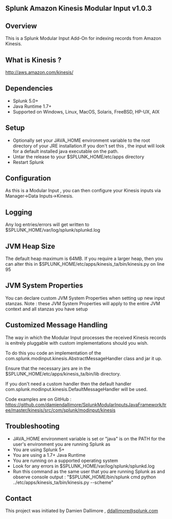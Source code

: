 ## Splunk Amazon Kinesis Modular Input v1.0.3

## Overview

This is a Splunk Modular Input Add-On for indexing records from Amazon Kinesis.

## What is Kinesis ?

http://aws.amazon.com/kinesis/

## Dependencies

* Splunk 5.0+
* Java Runtime 1.7+
* Supported on Windows, Linux, MacOS, Solaris, FreeBSD, HP-UX, AIX

## Setup

* Optionally set your JAVA_HOME environment variable to the root directory of your JRE installation.If you don't set this , the input will look for a default installed java executable on the path.
* Untar the release to your $SPLUNK_HOME/etc/apps directory
* Restart Splunk

## Configuration

As this is a Modular Input , you can then configure your Kinesis inputs via Manager->Data Inputs->Kinesis. 

## Logging

Any log entries/errors will get written to $SPLUNK_HOME/var/log/splunk/splunkd.log

## JVM Heap Size

The default heap maximum is 64MB.
If you require a larger heap, then you can alter this in $SPLUNK_HOME/etc/apps/kinesis_ta/bin/kinesis.py on line 95

## JVM System Properties

You can declare custom JVM System Properties when setting up new input stanzas.
Note : these JVM System Properties will apply to the entire JVM context and all stanzas you have setup

## Customized Message Handling

The way in which the Modular Input processes the received Kinesis records is enitrely pluggable with custom implementations should you wish.

To do this you code an implementation of the com.splunk.modinput.kinesis.AbstractMessageHandler class and jar it up.

Ensure that the necessary jars are in the $SPLUNK_HOME/etc/apps/kinesis_ta/bin/lib directory.

If you don't need a custom handler then the default handler com.splunk.modinput.kinesis.DefaultMessageHandler will be used.

Code examples are on GitHub : https://github.com/damiendallimore/SplunkModularInputsJavaFramework/tree/master/kinesis/src/com/splunk/modinput/kinesis

## Troubleshooting

* JAVA_HOME environment variable is set or "java" is on the PATH for the user's environment you are running Splunk as
* You are using Splunk 5+
* You are using a 1.7+ Java Runtime
* You are running on a supported operating system
* Look for any errors in $SPLUNK_HOME/var/log/splunk/splunkd.log
* Run this command as the same user that you are running Splunk as and observe console output : "$SPLUNK_HOME/bin/splunk cmd python ../etc/apps/kinesis_ta/bin/kinesis.py --scheme" 

## Contact

This project was initiated by Damien Dallimore , ddallimore@splunk.com


